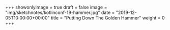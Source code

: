 +++
showonlyimage = true
draft = false
image = "img/sketchnotes/kotlinconf-19-hammer.jpg"
date = "2019-12-05T10:00:00+00:00"
title = "Putting Down The Golden Hammer"
weight = 0
+++
